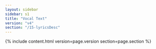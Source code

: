 ```yaml
---
layout: sidebar
sidebar: s1
title: "Vocal Text"
version: "v4"
section: "/15-lyricsDesc"
---
```

{% include content.html version=page.version section=page.section %}